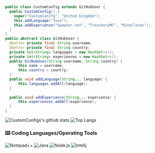 ```java
public class CustomConfig extends GitHubUser {
  public CustomConfig() {
    super("CustomConifg", "United Kingdom");
    this.addLanguage("Java");
    this.addExperience("Spawner.net", "TreacheryMC", "MineClouds");
  }
}
public abstract class GitHubUser {
  @Getter private final String username;
  @Getter private final String country;
  private Set<String> languages = new HashSet<>();
  private Set<String> experiences = new HashSet<>();
  public GitHubUser(String username, String country) {
      this.name = username;
      this.country = country;
  }
  public void addLanguage(String... language) {
      this.languages.addAll(language);
  }
  
  public void addExperience(String... experience) {
      this.experiences.addAll(experience);
  }
}
```
![CustomConfigs's github stats](https://github-readme-stats.vercel.app/api?username=CustomConfig&count_private=true&show_icons=true&theme=dark&hide_border=false) ![Top Langs](https://github-readme-stats.vercel.app/api/top-langs/?username=CustomConfig&theme=dark&count_private=true)

### ⌨️ Coding Languages/Operating Tools
![Notepad++](https://img.shields.io/badge/-Notepad++-0C1324?style=flat-square&logo=Notepad%2B%2B&&logoColor=ffffff)
![Java](https://img.shields.io/badge/-Java-0C1324?style=flat-square&logo=java&logoColor=ffffff)
![Node.js](https://img.shields.io/badge/-Node.js-0C1324?style=flat-square&logo=Node.js&logoColor=ffffff)
![Intelij](https://img.shields.io/badge/-Intelij-0C1324?style=flat-square&logo=jetbrains&logoColor=ffffff)
